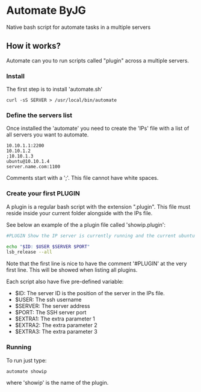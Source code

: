 # Automate ByJG

Native bash script for automate tasks in a multiple servers

## How it works?

Automate can you to run scripts called "plugin" across a multiple servers. 

### Install

The first step is to install 'automate.sh' 

```
curl -sS SERVER > /usr/local/bin/automate
```

### Define the servers list

Once installed the 'automate' you need to create the 'IPs' file with a list of all servers you want to automate. 

```
10.10.1.1:2200
10.10.1.2
;10.10.1.3
ubuntu@10.10.1.4
server.name.com:1100
```

Comments start with a ';'. This file cannot have white spaces.

### Create your first PLUGIN

A plugin is a regular bash script with the extension ".plugin". This file must reside inside your current folder
alongside with the IPs file.

See below an example of the a plugin file called 'showip.plugin':

```bash
#PLUGIN Show the IP server is currently running and the current ubuntu version

echo "$ID: $USER $SERVER $PORT"
lsb_release --all
```

Note that the first line is nice to have the comment '#PLUGIN' at the very first line. This will be showed when listing all
plugins. 

Each script also have five pre-defined variable:
* $ID: The server ID is the position of the server in the IPs file.
* $USER: The ssh username
* $SERVER: The server address
* $PORT: The SSH server port
* $EXTRA1: The extra parameter 1
* $EXTRA2: The extra parameter 2
* $EXTRA3: The extra parameter 3

### Running

To run just type:

```bash
automate showip
```

where 'showip' is the name of the plugin.



